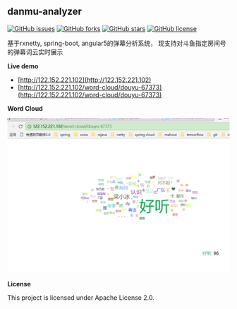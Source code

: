 ##  danmu-analyzer 

[![GitHub issues](https://img.shields.io/github/issues/jianzhichun/danmu-analyzer.svg)](https://github.com/jianzhichun/danmu-analyzer/issues)
[![GitHub forks](https://img.shields.io/github/forks/jianzhichun/danmu-analyzer.svg)](https://github.com/jianzhichun/danmu-analyzer/network)
[![GitHub stars](https://img.shields.io/github/stars/jianzhichun/danmu-analyzer.svg)](https://github.com/jianzhichun/danmu-analyzer/stargazers)
[![GitHub license](https://img.shields.io/github/license/jianzhichun/danmu-analyzer.svg)](https://github.com/jianzhichun/danmu-analyzer/blob/master/LICENSE)

基于rxnetty, spring-boot, angular5的弹幕分析系统， 现支持对斗鱼指定房间号的弹幕词云实时展示

**Live demo**

*   [http://122.152.221.102](http://122.152.221.102)
*   [http://122.152.221.102/word-cloud/douyu-67373](http://122.152.221.102/word-cloud/douyu-67373)

**Word Cloud**

![word-cloud](/images/word-cloud.PNG)


**License**

This project is licensed under Apache License 2.0.